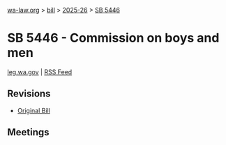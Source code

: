 [wa-law.org](/) > [bill](/bill/) > [2025-26](/bill/2025-26/) > [SB 5446](/bill/2025-26/sb/5446/)

# SB 5446 - Commission on boys and men
[leg.wa.gov](https://app.leg.wa.gov/billsummary?BillNumber=5446&Year=2025&Initiative=false) | [RSS Feed](./rss.xml)

## Revisions
* [Original Bill](1/)

## Meetings